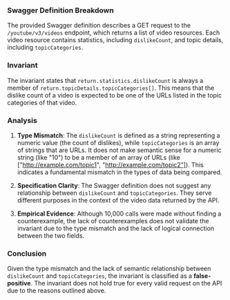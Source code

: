 ### Swagger Definition Breakdown
The provided Swagger definition describes a GET request to the `/youtube/v3/videos` endpoint, which returns a list of video resources. Each video resource contains statistics, including `dislikeCount`, and topic details, including `topicCategories`.

### Invariant
The invariant states that `return.statistics.dislikeCount` is always a member of `return.topicDetails.topicCategories[]`. This means that the dislike count of a video is expected to be one of the URLs listed in the topic categories of that video.

### Analysis
1. **Type Mismatch**: The `dislikeCount` is defined as a string representing a numeric value (the count of dislikes), while `topicCategories` is an array of strings that are URLs. It does not make semantic sense for a numeric string (like "10") to be a member of an array of URLs (like ["http://example.com/topic1", "http://example.com/topic2"]). This indicates a fundamental mismatch in the types of data being compared.

2. **Specification Clarity**: The Swagger definition does not suggest any relationship between `dislikeCount` and `topicCategories`. They serve different purposes in the context of the video data returned by the API.

3. **Empirical Evidence**: Although 10,000 calls were made without finding a counterexample, the lack of counterexamples does not validate the invariant due to the type mismatch and the lack of logical connection between the two fields.

### Conclusion
Given the type mismatch and the lack of semantic relationship between `dislikeCount` and `topicCategories`, the invariant is classified as a **false-positive**. The invariant does not hold true for every valid request on the API due to the reasons outlined above.
